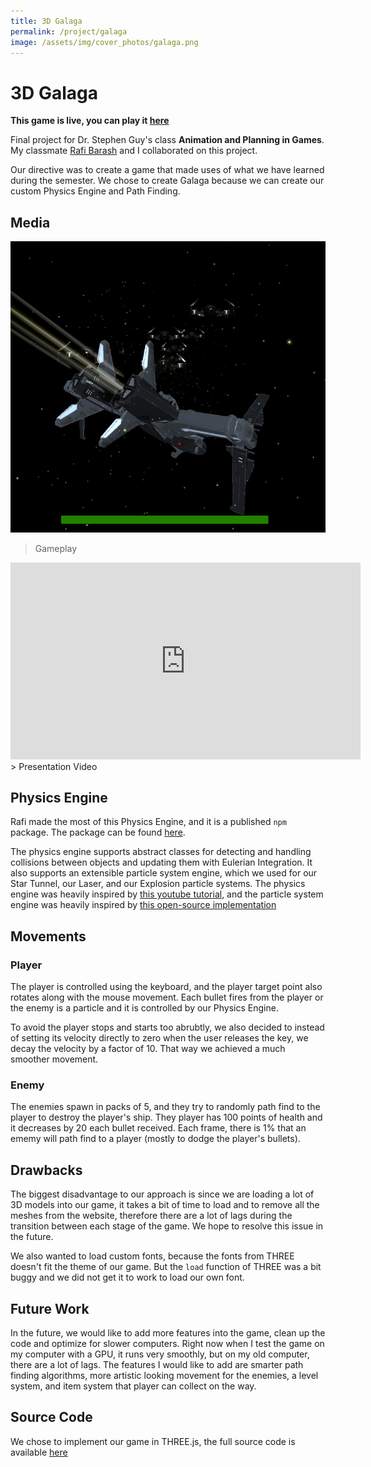 ```yaml
---
title: 3D Galaga
permalink: /project/galaga
image: /assets/img/cover_photos/galaga.png
---
```


# 3D Galaga

**This game is live, you can play it [here](https://tienpdinh.com/Galaga)**

Final project for Dr. Stephen Guy's class **Animation and Planning in Games**. My classmate [Rafi Barash](https://rafibarash.com/) and I collaborated on this project.

Our directive was to create a game that made uses of what we have learned during the semester. We chose to create Galaga because we can create our custom Physics Engine and Path Finding.

## Media
![beauty shot](/assets/img/galaga/galaga.png)
> Gameplay

<iframe width="560" height="315" src="https://www.youtube.com/embed/z5Fl2Vrd1_o" frameborder="0" allow="accelerometer; autoplay; encrypted-media; gyroscope; picture-in-picture" allowfullscreen></iframe>
> Presentation Video

## Physics Engine

Rafi made the most of this Physics Engine, and it is a published `npm` package. The package can be found [here](https://www.npmjs.com/package/simple-physics-engine).

The physics engine supports abstract classes for detecting and handling collisions between objects and updating them with Eulerian Integration. It also supports an extensible particle system engine, which we used for our Star Tunnel, our Laser, and our Explosion particle systems. The physics engine was heavily inspired by [this youtube tutorial](https://www.youtube.com/watch?v=3Oay1YxkP5c&list=PLEETnX-uPtBXm1KEr_2zQ6K_0hoGH6JJ0), and the particle system engine was heavily inspired by [this open-source implementation](https://github.com/stemkoski/stemkoski.github.com/blob/f5c7120af8488d04255b3e4492f4fb214d80b6ff/Three.js/js/ParticleEngine.js)

## Movements

### Player
The player is controlled using the keyboard, and the player target point also rotates along with the mouse movement. Each bullet fires from the player or the enemy is a particle and it is controlled by our Physics Engine.

To avoid the player stops and starts too abrubtly, we also decided to instead of setting its velocity directly to zero when the user releases the key, we decay the velocity by a factor of 10. That way we achieved a much smoother movement.

### Enemy
The enemies spawn in packs of 5, and they try to randomly path find to the player to destroy the player's ship. They player has 100 points of health
and it decreases by 20 each bullet received. Each frame, there is 1% that an ememy will path find to a player (mostly to dodge the player's bullets).

## Drawbacks
The biggest disadvantage to our approach is since we are loading a lot of 3D models into our game, it takes a bit of time to load and to remove all the meshes from the website, therefore there are a lot of lags during the transition between each stage of the game. We hope to resolve this issue in the future.

We also wanted to load custom fonts, because the fonts from THREE doesn't fit the theme of our game. But the `load` function of THREE was a bit
buggy and we did not get it to work to load our own font.

## Future Work
In the future, we would like to add more features into the game, clean up the code and optimize for slower computers. Right now when I test the game
on my computer with a GPU, it runs very smoothly, but on my old computer, there are a lot of lags. The features I would like to add are smarter path finding algorithms, more artistic looking movement for the enemies, a level system, and item system that player can collect on the way.

## Source Code
We chose to implement our game in THREE.js, the full source code is available [here](https://github.com/tienpdinh/Galaga)
